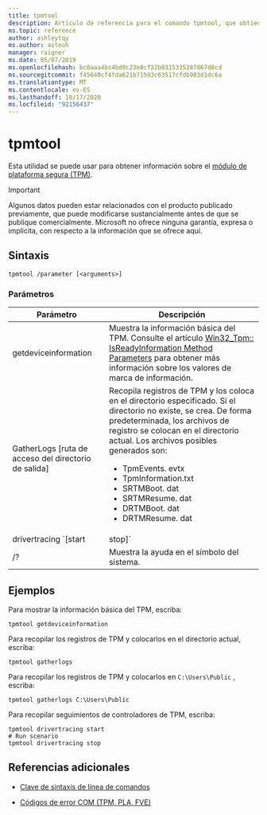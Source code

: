 ```yaml
---
title: tpmtool
description: Artículo de referencia para el comando tpmtool, que obtiene información sobre el Módulo de plataforma segura.
ms.topic: reference
author: ashleytqy
ms.author: asteoh
manager: raigner
ms.date: 05/07/2019
ms.openlocfilehash: bc0aaa4bc4bd9c23e0cf22b0315335287867d8cd
ms.sourcegitcommit: f45640cf4fda621b71593c63517cfdb983d1dc6a
ms.translationtype: MT
ms.contentlocale: es-ES
ms.lasthandoff: 10/17/2020
ms.locfileid: "92156437"
---
```

# <a name="tpmtool"></a>tpmtool

Esta utilidad se puede usar para obtener información sobre el [módulo de plataforma segura (TPM)](/windows/security/information-protection/tpm/trusted-platform-module-overview).

>[!IMPORTANT]
>Algunos datos pueden estar relacionados con el producto publicado previamente, que puede modificarse sustancialmente antes de que se publique comercialmente. Microsoft no ofrece ninguna garantía, expresa o implícita, con respecto a la información que se ofrece aquí.

## <a name="syntax"></a>Sintaxis

```
tpmtool /parameter [<arguments>]
```

### <a name="parameters"></a>Parámetros

| Parámetro | Descripción |
|--|--|
| getdeviceinformation | Muestra la información básica del TPM. Consulte el artículo [Win32_Tpm:: IsReadyInformation Method Parameters](/windows/win32/secprov/win32-tpm-isreadyinformation#parameters) para obtener más información sobre los valores de marca de información. |
| GatherLogs [ruta de acceso del directorio de salida] | Recopila registros de TPM y los coloca en el directorio especificado. Si el directorio no existe, se crea. De forma predeterminada, los archivos de registro se colocan en el directorio actual. Los archivos posibles generados son:<ul><li>TpmEvents. evtx</li><li>TpmInformation.txt</li><li>SRTMBoot. dat</li><li>SRTMResume. dat</li><li>DRTMBoot. dat</li><li>DRTMResume. dat</li></ul> |
| drivertracing `[start | stop]` | Inicia o detiene la recopilación de seguimientos del controlador de TPM. El registro de seguimiento, *TPMTRACE. ETL*, se crea y se coloca en el directorio actual. |
| /? | Muestra la ayuda en el símbolo del sistema. |

## <a name="examples"></a>Ejemplos

Para mostrar la información básica del TPM, escriba:

```
tpmtool getdeviceinformation
```

Para recopilar los registros de TPM y colocarlos en el directorio actual, escriba:

```
tpmtool gatherlogs
```

Para recopilar los registros de TPM y colocarlos en `C:\Users\Public` , escriba:

```
tpmtool gatherlogs C:\Users\Public
```

Para recopilar seguimientos de controladores de TPM, escriba:

```
tpmtool drivertracing start
# Run scenario
tpmtool drivertracing stop
```

## <a name="additional-references"></a>Referencias adicionales

- [Clave de sintaxis de línea de comandos](command-line-syntax-key.md)

- [Códigos de error COM (TPM, PLA, FVE)](/windows/win32/com/com-error-codes-6)
